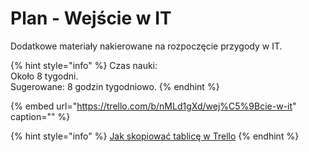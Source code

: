 # Plan - Wejście w IT

Dodatkowe materiały nakierowane na rozpoczęcie przygody w IT.

{% hint style="info" %}
Czas nauki:  
Około 8 tygodni.  
Sugerowane: 8 godzin tygodniowo.
{% endhint %}

{% embed url="https://trello.com/b/nMLd1gXd/wej%C5%9Bcie-w-it" caption="" %}

{% hint style="info" %}
[Jak skopiować tablicę w Trello](https://youtu.be/JD5067y9Vjo)
{% endhint %}

